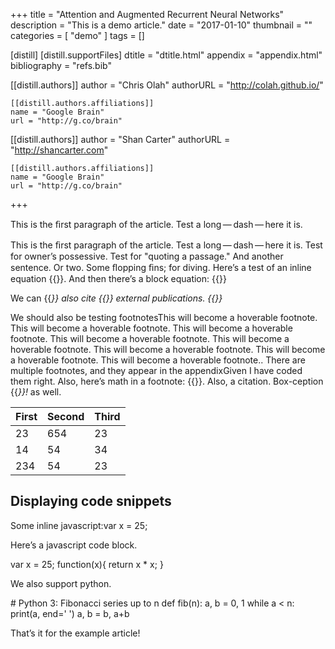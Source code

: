 +++
title = "Attention and Augmented Recurrent Neural Networks"
description = "This is a demo article."
date = "2017-01-10"
thumbnail = ""
categories = [
  "demo"
]
tags = []

[distill]
  [distill.supportFiles]
  dtitle = "dtitle.html"
  appendix = "appendix.html"
  bibliography = "refs.bib"

  [[distill.authors]]
  author = "Chris Olah"
  authorURL = "http://colah.github.io/"

    [[distill.authors.affiliations]]
    name = "Google Brain"
    url = "http://g.co/brain"

  [[distill.authors]]
  author = "Shan Carter"
  authorURL = "http://shancarter.com"

    [[distill.authors.affiliations]]
    name = "Google Brain"
    url = "http://g.co/brain"
+++


<d-abstract>
  This is the ﬁrst paragraph of the article. Test a long — dash — here it is.
</d-abstract>

This is the ﬁrst paragraph of the article. Test a long — dash — here it is.
Test for owner’s possessive. Test for "quoting a passage." And another sentence. Or two. Some ﬂopping ﬁns; for diving.
Here’s a test of an inline equation {{<math>}}c = a^2 + b^2{{</math>}}. And then there’s a block equation:
{{<math block="">}}
  c = \pm \sqrt{ \sum_{i=0}^{n}{a^{222} + b^2}}
{{</math>}}
<p>We can {{<cite bib="mercier2011humans">}} also cite {{<cite bib="gregor2015draw,mercier2011humans">}} external publications. {{<cite bib="dong2014image,dumoulin2016guide,mordvintsev2015inceptionism">}}</p>
<p>We should also be testing footnotes<d-footnote>This will become a hoverable footnote. This will become a hoverable footnote. This will become a hoverable footnote. This will become a hoverable footnote. This will become a hoverable footnote. This will become a hoverable footnote. This will become a hoverable footnote. This will become a hoverable footnote.</d-footnote>. There are multiple footnotes, and they appear in the appendix<d-footnote>Given I have coded them right. Also, here’s math in a footnote: {{<math>}}c = \sum_0^i{x}{{</math>}}. Also, a citation. Box-ception {{<cite bib="gregor2015draw">}}!</d-footnote> as well.</p>
<table>
  <thead>
    <tr><th>First</th><th>Second</th><th>Third</th></tr>
  </thead>
  <tbody>
    <tr><td>23</td><td>654</td><td>23</td></tr>
    <tr><td>14</td><td>54</td><td>34</td></tr>
    <tr><td>234</td><td>54</td><td>23</td></tr>
  </tbody>
</table>
<h2>Displaying code snippets</h2>
<p>Some inline javascript:<d-code language="javascript">var x = 25;</d-code></p>
<p>Here’s a javascript code block.</p>
<d-code block="" language="javascript">
    var x = 25;
    function(x){
      return x * x;
    }
</d-code>
<p>We also support python.</p>
<d-code block="" language="python">
  # Python 3: Fibonacci series up to n
  def fib(n):
    a, b = 0, 1
      while a &lt; n:
        print(a, end=' ')
        a, b = b, a+b
</d-code>
<p>That’s it for the example article!</p>